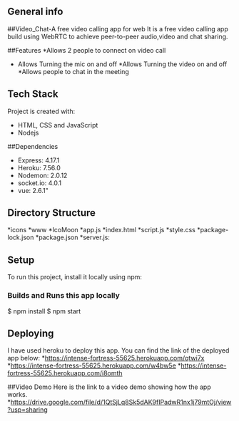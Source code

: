 ## General info

##Video_Chat-A free video calling app for web
It is a free video calling app build using WebRTC to achieve peer-to-peer audio,video and chat sharing.

##Features
*Allows 2 people to connect on video call
* Allows Turning the mic on and off
*Allows Turning the video on and off
*Allows people to chat in the meeting


## Tech Stack
Project is created with:
* HTML, CSS and JavaScript
* Nodejs


##Dependencies
* Express: 4.17.1
* Heroku: 7.56.0
* Nodemon: 2.0.12
* socket.io: 4.0.1
* vue: 2.6.1"


## Directory Structure
*icons
*www
  *IcoMoon
  *app.js
  *index.html
  *script.js 
  *style.css
*package-lock.json
*package.json
*server.js: 


## Setup
To run this project, install it locally using npm:

### Builds and Runs this app locally
$ npm install
$ npm start


## Deploying 
I have used heroku to deploy this app.
You can find the link of the deployed app below:
*https://intense-fortress-55625.herokuapp.com/qtwi7x
*https://intense-fortress-55625.herokuapp.com/w4bw5e
*https://intense-fortress-55625.herokuapp.com/i8omth


##Video Demo
Here is the link to a video demo showing how the app works.
*https://drive.google.com/file/d/1QtSjLq8Sk5dAK9fIPadwR1nx1j79mtOj/view?usp=sharing
